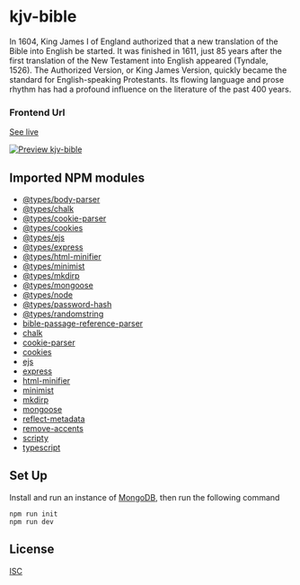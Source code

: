 # kjv-bible
In 1604, King James I of England authorized that a new translation of the Bible into English be started. It was finished in 1611, just 85 years after the first translation of the New Testament into English appeared (Tyndale, 1526). The Authorized Version, or King James Version, quickly became the standard for English-speaking Protestants. Its flowing language and prose rhythm has had a profound influence on the literature of the past 400 years.

### Frontend Url
[See live](https://apps.wspecs.com/kjv/)

[![Preview kjv-bible](public/img/preview.png)](https://apps.wspecs.com/kjv/)

## Imported NPM modules

* [@types/body-parser](https://www.npmjs.com/package/@types/body-parser) 
* [@types/chalk](https://www.npmjs.com/package/@types/chalk) 
* [@types/cookie-parser](https://www.npmjs.com/package/@types/cookie-parser) 
* [@types/cookies](https://www.npmjs.com/package/@types/cookies) 
* [@types/ejs](https://www.npmjs.com/package/@types/ejs) 
* [@types/express](https://www.npmjs.com/package/@types/express) 
* [@types/html-minifier](https://www.npmjs.com/package/@types/html-minifier) 
* [@types/minimist](https://www.npmjs.com/package/@types/minimist) 
* [@types/mkdirp](https://www.npmjs.com/package/@types/mkdirp) 
* [@types/mongoose](https://www.npmjs.com/package/@types/mongoose) 
* [@types/node](https://www.npmjs.com/package/@types/node) 
* [@types/password-hash](https://www.npmjs.com/package/@types/password-hash) 
* [@types/randomstring](https://www.npmjs.com/package/@types/randomstring) 
* [bible-passage-reference-parser](https://www.npmjs.com/package/bible-passage-reference-parser) 
* [chalk](https://www.npmjs.com/package/chalk) 
* [cookie-parser](https://www.npmjs.com/package/cookie-parser) 
* [cookies](https://www.npmjs.com/package/cookies) 
* [ejs](https://www.npmjs.com/package/ejs) 
* [express](https://www.npmjs.com/package/express) 
* [html-minifier](https://www.npmjs.com/package/html-minifier) 
* [minimist](https://www.npmjs.com/package/minimist) 
* [mkdirp](https://www.npmjs.com/package/mkdirp) 
* [mongoose](https://www.npmjs.com/package/mongoose) 
* [reflect-metadata](https://www.npmjs.com/package/reflect-metadata) 
* [remove-accents](https://www.npmjs.com/package/remove-accents) 
* [scripty](https://www.npmjs.com/package/scripty) 
* [typescript](https://www.npmjs.com/package/typescript) 

## Set Up

Install and run an instance of
[MongoDB](https://docs.mongodb.com/manual/installation), then run the following
command

```
npm run init
npm run dev
```

## License
[ISC](LICENSE)
